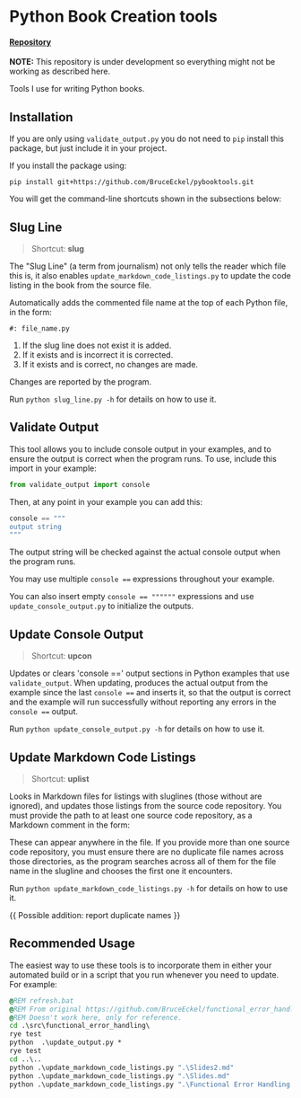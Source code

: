 # Python Book Creation tools

#### [Repository](https://github.com/BruceEckel/pybooktools)

**NOTE:** This repository is under development so
everything might not be working as described here.

Tools I use for writing Python books.

## Installation

If you are only using `validate_output.py` you do not need
to `pip` install this package, but just include it in your project.

If you install the package using:
```text
pip install git+https://github.com/BruceEckel/pybooktools.git
```
You will get the command-line shortcuts shown in the subsections below:

## Slug Line

> Shortcut: **slug**

The "Slug Line" (a term from journalism) not only tells the reader which file
this is, it also enables `update_markdown_code_listings.py` to update the
code listing in the book from the source file.

Automatically adds the commented file name at the top of each Python file,
in the form:
```text
#: file_name.py
```
1. If the slug line does not exist it is added.
2. If it exists and is incorrect it is corrected.
3. If it exists and is correct, no changes are made.

Changes are reported by the program.

Run `python slug_line.py -h` for details on how to use it.

## Validate Output

This tool allows you to include console output in your examples, and
to ensure the output is correct when the program runs. To use, include
this import in your example:
```python
from validate_output import console
```
Then, at any point in your example you can add this:
```python
console == """
output string
"""
```
The output string will be checked against the actual console output when
the program runs.

You may use multiple `console ==` expressions throughout your example.

You can also insert empty `console == """"""` expressions and use 
`update_console_output.py` to initialize the outputs.

## Update Console Output

> Shortcut: **upcon**

Updates or clears 'console ==' output sections in Python examples that use
`validate_output`. When updating, produces the actual output from the example since
the last `console ==` and inserts it, so that the output is correct and the example
will run successfully without reporting any errors in the `console ==` output.

Run `python update_console_output.py -h` for details on how to use it.

## Update Markdown Code Listings

> Shortcut: **uplist**

Looks in Markdown files for listings with sluglines (those without are ignored),
and updates those listings from the source code repository.
You must provide the path to at least one source code repository,
as a Markdown comment in the form:
<!-- #[code_location] ./src/functional_error_handling -->
These can appear anywhere in the file.
If you provide more than one source code repository, you must ensure
there are no duplicate file names across those directories, as the program
searches across all of them for the file name in the slugline and
chooses the first one it encounters.

Run `python update_markdown_code_listings.py -h` for details on how to use it.

{{ Possible addition: report duplicate names }}

## Recommended Usage

The easiest way to use these tools is to incorporate them in either
your automated build or in a script that you run whenever you need to
update. For example:
```bat
@REM refresh.bat
@REM From original https://github.com/BruceEckel/functional_error_handling
@REM Doesn't work here, only for reference.
cd .\src\functional_error_handling\
rye test
python  .\update_output.py *
rye test
cd ..\..
python .\update_markdown_code_listings.py ".\Slides2.md"
python .\update_markdown_code_listings.py ".\Slides.md"
python .\update_markdown_code_listings.py ".\Functional Error Handling.md"
```
